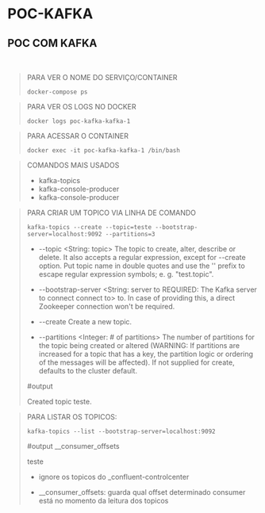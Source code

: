 # POC-KAFKA
## POC COM KAFKA
<br/>

> PARA VER O NOME DO SERVIÇO/CONTAINER
> 
> ```docker-compose ps```

> PARA VER OS LOGS NO DOCKER
> 
> ```docker logs poc-kafka-kafka-1```

> PARA ACESSAR O CONTAINER
> 
> ```docker exec -it poc-kafka-kafka-1 /bin/bash```

> COMANDOS MAIS USADOS
> 
> - kafka-topics
> - kafka-console-producer
> - kafka-console-producer

> PARA CRIAR UM TOPICO VIA LINHA DE COMANDO
> 
> ```kafka-topics --create --topic=teste --bootstrap-server=localhost:9092 --partitions=3```
> 
> - --topic <String: topic>                  The topic to create, alter, describe
                                           or delete. It also accepts a regular
                                           expression, except for --create
                                           option. Put topic name in double
                                           quotes and use the '\' prefix to
                                           escape regular expression symbols; e.
                                           g. "test\.topic".
>
> - --bootstrap-server <String: server to    REQUIRED: The Kafka server to connect
  connect to>                              to. In case of providing this, a
                                           direct Zookeeper connection won't be
                                           required.
>
> - --create                                 Create a new topic.
>
> - --partitions <Integer: # of partitions>  The number of partitions for the topic
                                           being created or altered (WARNING:
                                           If partitions are increased for a
                                           topic that has a key, the partition
                                           logic or ordering of the messages
                                           will be affected). If not supplied
                                           for create, defaults to the cluster
                                           default.
>
> #output
> 
> Created topic teste.


> PARA LISTAR OS TOPICOS:
> 
> ```kafka-topics --list --bootstrap-server=localhost:9092```
>
> #output
> __consumer_offsets
>
> teste
>
> - ignore os topicos do _confluent-controlcenter
>
> - __consumer_offsets: guarda qual offset determinado consumer está no momento da leitura dos topicos